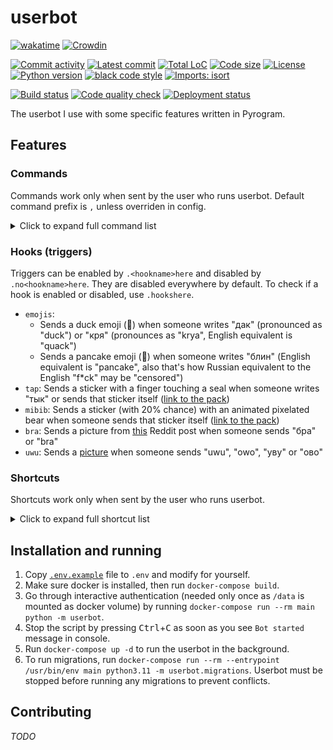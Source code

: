 # userbot

<!-- region Some nice badges because I love them ^^ -->
[![wakatime](https://wakatime.com/badge/github/evgfilim1/userbot.svg)](https://wakatime.com/badge/github/evgfilim1/userbot)
[![Crowdin](https://badges.crowdin.net/evgfilim1-userbot/localized.svg)](https://crowdin.com/project/evgfilim1-userbot)

[![Commit activity](https://img.shields.io/github/commit-activity/m/evgfilim1/userbot)](https://github.com/evgfilim1/userbot/commits/)
[![Latest commit](https://img.shields.io/github/last-commit/evgfilim1/userbot/master)](https://github.com/evgfilim1/userbot/commits/)
[![Total LoC](https://img.shields.io/tokei/lines/github/evgfilim1/userbot)](https://github.com/evgfilim1/userbot)
[![Code size](https://img.shields.io/github/languages/code-size/evgfilim1/userbot)](https://github.com/evgfilim1/userbot)
[![License](https://img.shields.io/github/license/evgfilim1/userbot)](LICENSE)
[![Python version](https://img.shields.io/badge/python-3.11-yellow.svg?logo=python&logoColor=yellow&labelColor=blue)](https://github.com/python/cpython)
[![black code style](https://img.shields.io/badge/code%20style-black-000000.svg)](https://github.com/psf/black)
[![Imports: isort](https://img.shields.io/badge/%20imports-isort-%231674b1?style=flat&labelColor=ef8336)](https://pycqa.github.io/isort/)

[![Build status](https://github.com/evgfilim1/userbot/actions/workflows/build.yaml/badge.svg)](https://github.com/evgfilim1/userbot/actions/workflows/build.yaml)
[![Code quality check](https://github.com/evgfilim1/userbot/actions/workflows/lint.yaml/badge.svg)](https://github.com/evgfilim1/userbot/actions/workflows/lint.yaml)
[![Deployment status](https://github.com/evgfilim1/userbot/actions/workflows/deploy.yaml/badge.svg)](https://github.com/evgfilim1/userbot/actions/workflows/deploy.yaml)
<!-- endregion -->

The userbot I use with some specific features written in Pyrogram.

## Features

### Commands

Commands work only when sent by the user who runs userbot. Default command prefix is `,` unless
overriden in config.

<details>
<summary>Click to expand full command list</summary>

```
List of userbot commands available:

About:
• about — Shows information about this userbot.
• help [command] — Sends help for all commands or for a specific one.
• stats ['bot'|'short'|'full'] — Shows some statistics about this userbot.

Chat administration:
• chatban|chatrestrict <'reply'|user_id|username|user_group> ['0'|'forever'|timespec] ['*'|perms] [reason...] — Restricts or bans a user in a chat.
• chatcleardel — Kicks Deleted Accounts from the chat.
• chatinvite <user_id|username|user_group> — Invites users to the current chat.
• chatunban <'reply'|user_id|username|user_group> — Unbans a user in a chat.
• <in reply> no_react2ban|noreact2ban — Stops react2ban on the message.
• <in reply> pin ['silent'] — Pins the message.
• <in reply> promote <admin_title...> — Promotes a user to an admin without any rights but with title.
• react2ban — Bans a user whoever reacted to the message.
• <in reply> s_pin ['silent'] — Pins the message silently (without returning the result).

Chat info:
• rndinfo ['photo'|'title'] — Sets random chat photo and/or title.
• rndmsg — Sends a random message from the chat.

Colors:
• color <color_spec> — Sends a specified color sample.
• usercolor [user_id|username|user_group] — Sends a color sample of user's color as shown in clients.

Content converters:
• toaudio — Extracts audio from video.
• togif — Converts a video to a mpeg4 gif.
• tosticker ['png'|'webp'] — Converts a photo to a sticker-ready png or webp.

Dice:
• roll|dice <dice_spec> — Rolls dice according to `d20.roll` syntax.

Download:
• download|dl ['single'|'all'] [filename]... — Downloads a file or files.

Hooks:
• hooklist|hook_list — Lists all available hooks.
• hookshere|hooks_here — Lists enabled hooks in the chat.

Language:
• lang [language_code] — Gets or changes the language of the bot for the current chat.

Messages:
• <in reply> copyhere|cphere|cph — Copies replied message to current chat.
• <in reply> delete|delet|del — Deletes replied message for everyone.
• dump [jq_query...] — Dumps entire message or its attribute specified with `jq` syntax.
• userfirstmsg — Looks for the user's very first message in the chat.

Notes:
• get|note|n <key...> — Sends saved note.
• note_del|ndel <key...> — Deletes saved note.
• notes|ns — Shows all saved notes.
• <in reply> save|note_add|nadd <key...> — Saves replied message as note for later use.

Reactions:
• <in reply> r [emoji] — Reacts to a message with a specified emoji or removes any reaction.
• <in reply> rr — Reacts to a message with a random available emoji.
• <in reply> rs — Gets message reactions with users who reacted to it.

Reminders:
• remind <time> [message...] — Sets a reminder in the chat.
• remindme <time> [message...] — Sets a reminder for myself.
• sremind <time> [message...] — Sets a silent reminder in the chat (no confirmation about scheduled message).
• sremindme <time> [message...] — Sets a silent reminder for myself (no confirmation about scheduled message).

Stickers:
• longcat — Sends random longcat.
• rnds <pack_shortlink|pack_alias|emoji> — Sends random sticker from specified pack or one matching specified emoji.

Text converters:
• <in reply> caps — Toggles capslock on the message.
• <in reply> s <args...> — sed-like replacement.
• <in reply> tr ['en'|'ru'] — Swaps keyboard layout from en to ru or vice versa.

Tools:
• cal [month] [year] — Sends a calendar for a specified month and year.
• calc|eval <python_expr...> — Evaluates Python expression.
• exec <python_code...> — Executes Python code.
• <in reply> id — Sends replied user's ID as link.

User groups:
• usergroupadd|ugadd <group_name> [user_id|username|user_group]... — Adds a user to the user group for later use with user resolving.
• usergroupdel|ugdel <group_name> [user_id|username|user_group]... — Removes a user from the user group.
• usergrouplist|uglist <group_name> ['resolve'] — Lists the users in the user group.
• usergroups|ugs — Lists all user groups.
```

</details>

### Hooks (triggers)

Triggers can be enabled by `.<hookname>here` and disabled by `.no<hookname>here`. They are disabled
everywhere by default. To check if a hook is enabled or disabled, use `.hookshere`.

- `emojis`:
  - Sends a duck emoji (🦆) when someone writes "дак" (pronounced as "duck") or "кря"
    (pronounces as "krya", English equivalent is "quack")
  - Sends a pancake emoji (🥞) when someone writes "блин" (English equivalent is "pancake", also
    that's how Russian equivalent to the English "f*ck" may be "censored")
- `tap`: Sends a sticker with a finger touching a seal when someone writes "тык" or sends that
  sticker itself ([link to the pack](https://t.me/addstickers/belek_vk))
- `mibib`: Sends a sticker (with 20% chance) with an animated pixelated bear when someone sends that
  sticker itself ([link to the pack](https://t.me/addstickers/bttv_hlam))
- `bra`: Sends a picture from [this](https://www.reddit.com/r/anime_irl/comments/u4zxol/anime_irl/)
  Reddit post when someone sends "бра" or "bra"
- `uwu`: Sends a [picture](https://imgur.com/a/bDzntL5) when someone sends "uwu", "owo", "уву"
  or "ово"

### Shortcuts

Shortcuts work only when sent by the user who runs userbot.

<details>
<summary>Click to expand full shortcut list</summary>

- `yt:<id>` — Sends a YouTube video with the specified ID
- `@:<id>` — Mentions a user with the specified ID
  - `@:<id>:<name>@` — Mentions a user with the specified ID with a custom name
- `github:<username>` or `gh:<username>` — Sends a GitHub link to the specified user's profile
  - `github:<username>/<repo>` — ... to the specified repo, `<repo>` can be "`@`" which means "same
    as `<username>`"
  - `github:<username>/<repo>:/<path>` — ... to the specified path on the default branch
  - `github:<username>/<repo>:/<path>#<line1>` — ... to the specified line in file
  - `github:<username>/<repo>:/<path>#<line1>-<line2>` — ... to the specified lines in file
  - `github:<username>/<repo>@<branch-or-commit>` — ... to the specified branch or commit of the repo
  - `github:<username>/<repo>@<branch-or-commit>:/<path>` — ... to the specified path on the branch or commit
  - `github:<username>/<repo>@<branch-or-commit>:/<path>#<line1>` — ... to the specified line in file
  - `github:<username>/<repo>@<branch-or-commit>:/<path>#<line1>-<line2>` — ... to the specified lines in file
  - `github:<username>/<repo>#<issue-or-pr>` — ... to the specified issue or pull request
- `:uwu:` — Sends a `🥺👉👈` emoji
  - `:uwu<number>:` — Sends a `👉👈` emoji with the specified number of finger pairs
- `google://<query>/` — Sends a link to a Google search for the specified query
- `:shrug:` — Sends a shrug kaomoji `¯\_(ツ)_/¯`
- `n://<key>/` — Sends a saved note with the specified key
- `xkcd:<number>` — Sends a link to XKCD comic with the specified number
- `pypi://<package>/` or `pip://<package>/` — Sends a link to PyPI page of the specified package
- `tg:<username>/<message-id>` or `tg:<username>#<message-id>` — Sends a link to the specified
  message in the specified chat

</details>

## Installation and running

1. Copy [`.env.example`](.env.example) file to `.env` and modify for yourself.
2. Make sure docker is installed, then run `docker-compose build`.
3. Go through interactive authentication (needed only once as `/data` is mounted as docker volume)
  by running `docker-compose run --rm main python -m userbot`.
4. Stop the script by pressing <kbd>Ctrl</kbd>+<kbd>C</kbd> as soon as you see `Bot started` message
  in console.
5. Run `docker-compose up -d` to run the userbot in the background.
6. To run migrations, run
   `docker-compose run --rm --entrypoint /usr/bin/env main python3.11 -m userbot.migrations`.
   Userbot must be stopped before running any migrations to prevent conflicts.

## Contributing

_TODO_
